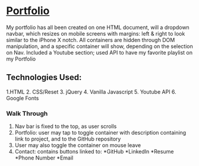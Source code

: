 # [Portfolio](https://jpimentel45.github.io/Portfolio/)
My portfolio has all been created on one HTML document, will a dropdown navbar, which resizes on mobile screens with margins: left & right to look similar to the iPhone X notch. All containers are hidden through DOM manipulation, and a specific container will show, depending on the selection on Nav. Included a Youtube section; used API to have my favorite playlist on my Portfolio
## Technologies Used:
1.HTML
2. CSS/Reset
3. jQuery
4. Vanilla Javascript
5. Youtube API
6. Google Fonts
### Walk Through
1. Nav bar is fixed to the top, as user scrolls
2. Portfolio: user may tap to toggle container with description containing link to project, and to the GitHub repository
3. User may also toggle the container on mouse leave
4. Contact: contains buttons linked to:
*GitHub
*LinkedIn
*Resume
*Phone Number
*Email
